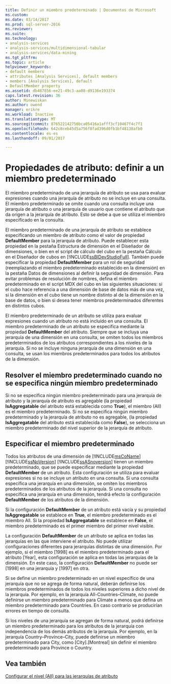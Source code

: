 ```yaml
---
title: Definir un miembro predeterminado | Documentos de Microsoft
ms.custom: 
ms.date: 03/14/2017
ms.prod: sql-server-2016
ms.reviewer: 
ms.suite: 
ms.technology:
- analysis-services
- analysis-services/multidimensional-tabular
- analysis-services/data-mining
ms.tgt_pltfrm: 
ms.topic: article
helpviewer_keywords:
- default members
- attributes [Analysis Services], default members
- members [Analysis Services], default
- DefaultMember property
ms.assetid: db487856-ee21-49c3-aa08-d9136e193374
caps.latest.revision: 36
author: Minewiskan
ms.author: owend
manager: erikre
ms.workload: Inactive
ms.translationtype: MT
ms.sourcegitcommit: 876522142756bca05416a1afff3cf10467f4c7f1
ms.openlocfilehash: 642c8ceb45d5a756f8fad396d0fb1bf48138afb0
ms.contentlocale: es-es
ms.lasthandoff: 09/01/2017

---
```

# <a name="attribute-properties---define-a-default-member"></a>Propiedades de atributo: definir a un miembro predeterminado
  El miembro predeterminado de una jerarquía de atributo se usa para evaluar expresiones cuando una jerarquía de atributo no se incluye en una consulta. El miembro predeterminado se omite cuando una consulta incluye una jerarquía de atributo o una jerarquía de usuario que contiene el atributo que da origen a la jerarquía de atributo. Esto se debe a que se utiliza el miembro especificado en la consulta.  
  
 El miembro predeterminado de una jerarquía de atributo se establece especificando un miembro de atributo como el valor de propiedad **DefaultMember** para la jerarquía de atributo. Puede establecer esta propiedad en la pestaña Estructura de dimensión en el Diseñador de dimensiones, o bien en el script de cálculo del cubo en la pestaña Cálculo en el Diseñador de cubos en [!INCLUDE[ssBIDevStudioFull](../../includes/ssbidevstudiofull-md.md)]. También puede especificar la propiedad **DefaultMember** para un rol de seguridad (reemplazando el miembro predeterminado establecido en la dimensión) en la pestaña Datos de dimensiones al definir la seguridad de dimensión. Para evitar problemas de resolución de nombres, defina el miembro predeterminado en el script MDX del cubo en las siguientes situaciones: si el cubo hace referencia a una dimensión de base de datos más de una vez, si la dimensión en el cubo tiene un nombre distinto al de la dimensión en la base de datos, o bien si desea tener miembros predeterminados diferentes en distintos cubos.  
  
 El miembro predeterminado de un atributo se utiliza para evaluar expresiones cuando un atributo no está incluido en una consulta. El miembro predeterminado de un atributo se especifica mediante la propiedad **DefaultMember** del atributo. Siempre que se incluya una jerarquía de una dimensión en una consulta, se omiten todos los miembros predeterminados de los atributos correspondientes a los niveles de la jerarquía. Si no se incluye ninguna jerarquía de una dimensión en una consulta, se usan los miembros predeterminados para todos los atributos de la dimensión.  
  
## <a name="resolving-the-default-member-when-no-default-member-is-specified"></a>Resolver el miembro predeterminado cuando no se especifica ningún miembro predeterminado  
 Si no se especifica ningún miembro predeterminado para una jerarquía de atributo y la jerarquía de atributo es agregable (la propiedad **IsAggregatable** del atributo está establecida como **True**), el miembro (All) es el miembro predeterminado. Si no se especifica ningún miembro predeterminado y la jerarquía de atributo no es agregable, (la propiedad **IsAggregatable** del atributo está establecida como **False**), se selecciona un miembro predeterminado del nivel superior de la jerarquía de atributo.  
  
## <a name="specifying-the-default-member"></a>Especificar el miembro predeterminado  
 Todos los atributos de una dimensión de [!INCLUDE[msCoName](../../includes/msconame-md.md)] [!INCLUDE[ssNoVersion](../../includes/ssnoversion-md.md)] [!INCLUDE[ssASnoversion](../../includes/ssasnoversion-md.md)] tienen un miembro predeterminado, que se puede especificar mediante la propiedad **DefaultMember** de un atributo. Esta configuración se utiliza para evaluar expresiones si no se incluye un atributo en una consulta. Si una consulta especifica una jerarquía en una dimensión, se omiten los miembros predeterminados de los atributos de la jerarquía. Si una consulta no especifica una jerarquía en una dimensión, tendrá efecto la configuración **DefaultMember** de los atributos de la dimensión.  
  
 Si la configuración **DefaultMember** de un atributo está vacía y su propiedad **IsAggregatable** se establece en **True**, el miembro predeterminado es el miembro All. Si la propiedad **IsAggregatable** se establece en **False**, el miembro predeterminado es el primer miembro del primer nivel visible.  
  
 La configuración **DefaultMember** de un atributo se aplica en todas las jerarquías en las que interviene el atributo. No puede utilizar configuraciones diferentes para jerarquías distintas de una dimensión. Por ejemplo, si el miembro [1998] es el miembro predeterminado para el atributo [Year], esta configuración se aplica en todas las jerarquías de la dimensión. En este caso, la configuración **DefaultMember** no puede ser [1998] en una jerarquía y [1997] en otra.  
  
 Si se define un miembro predeterminado en un nivel específico de una jerarquía que no se agrega de forma natural, deberán definirse los miembros predeterminados de todos los niveles superiores a dicho nivel de la jerarquía. Por ejemplo, en la jerarquía All-Countries–Climate, no puede definirse un miembro predeterminado para Climate a menos que defina un miembro predeterminado para Countries. En caso contrario se producirían errores en tiempo de consulta.  
  
 Si los niveles de una jerarquía se agregan de forma natural, podrá definirse un miembro predeterminado para los atributos de la jerarquía con independencia de los demás atributos de la jerarquía. Por ejemplo, en la jerarquía Country–Province–City, puede definirse un miembro predeterminado para City, como [City].[Montreal] sin definir el miembro predeterminado para Province o Country.  
  
## <a name="see-also"></a>Vea también  
 [Configurar el nivel &#40;All&#41; para las jerarquías de atributo](../../analysis-services/multidimensional-models/database-dimensions-configure-the-all-level-for-attribute-hierarchies.md)  
  
  

